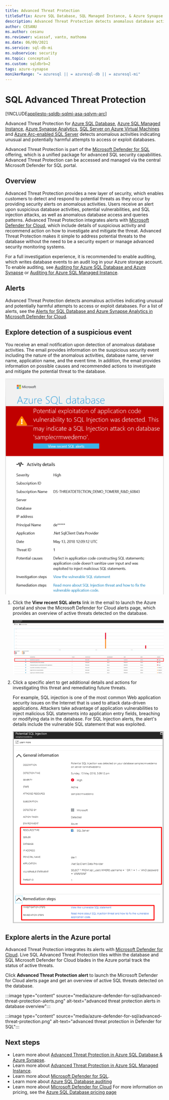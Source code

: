 ```yaml
---
title: Advanced Threat Protection
titleSuffix: Azure SQL Database, SQL Managed Instance, & Azure Synapse Analytics
description: Advanced Threat Protection detects anomalous database activities indicating potential security threats in Azure SQL Database, Azure SQL Managed Instance, and Azure Synapse Analytics.
author: CESANU
ms.author: cesanu
ms.reviewer: wiassaf, vanto, mathoma
ms.date: 06/09/2021
ms.service: sql-db-mi
ms.subservice: security
ms.topic: conceptual
ms.custom: sqldbrb=2
tags: azure-synapse
monikerRange: "= azuresql || = azuresql-db || = azuresql-mi"
---
```


# SQL Advanced Threat Protection
[!INCLUDE[appliesto-sqldb-sqlmi-asa-sqlvm-arc](../includes/appliesto-sqldb-sqlmi-asa-sqlvm-arc.md)]

Advanced Threat Protection for [Azure SQL Database](sql-database-paas-overview.md), [Azure SQL Managed Instance](../managed-instance/sql-managed-instance-paas-overview.md), [Azure Synapse Analytics](/azure/synapse-analytics/sql-data-warehouse/sql-data-warehouse-overview-what-is), [SQL Server on Azure Virtual Machines](../virtual-machines/windows/sql-server-on-azure-vm-iaas-what-is-overview.md) and [Azure Arc-enabled SQL Server](/sql/sql-server/azure-arc/overview) detects anomalous activities indicating unusual and potentially harmful attempts to access or exploit databases.

Advanced Threat Protection is part of the [Microsoft Defender for SQL](/azure/security-center/defender-for-sql-introduction) offering, which is a unified package for advanced SQL security capabilities. Advanced Threat Protection can be accessed and managed via the central Microsoft Defender for SQL portal.

## Overview

Advanced Threat Protection provides a new layer of security, which enables customers to detect and respond to potential threats as they occur by providing security alerts on anomalous activities. Users receive an alert upon suspicious database activities, potential vulnerabilities, and SQL injection attacks, as well as anomalous database access and queries patterns. Advanced Threat Protection integrates alerts with [Microsoft Defender for Cloud](https://azure.microsoft.com/services/security-center/), which include details of suspicious activity and recommend action on how to investigate and mitigate the threat. Advanced Threat Protection makes it simple to address potential threats to the database without the need to be a security expert or manage advanced security monitoring systems.

For a full investigation experience, it is recommended to enable auditing, which writes database events to an audit log in your Azure storage account.  To enable auditing, see [Auditing for Azure SQL Database and Azure Synapse](./auditing-overview.md) or [Auditing for Azure SQL Managed Instance](../managed-instance/auditing-configure.md).

## Alerts

Advanced Threat Protection detects anomalous activities indicating unusual and potentially harmful attempts to access or exploit databases. For a list of alerts, see the [Alerts for SQL Database and Azure Synapse Analytics in Microsoft Defender for Cloud](/azure/security-center/alerts-reference#alerts-sql-db-and-warehouse).

## Explore detection of a suspicious event

You receive an email notification upon detection of anomalous database activities. The email provides information on the suspicious security event including the nature of the anomalous activities, database name, server name, application name, and the event time. In addition, the email provides information on possible causes and recommended actions to investigate and mitigate the potential threat to the database.

![Anomalous activity report](./media/threat-detection-overview/anomalous_activity_report.png)

1. Click the **View recent SQL alerts** link in the email to launch the Azure portal and show the Microsoft Defender for Cloud alerts page, which provides an overview of active threats detected on the database.

   ![Activity threats](./media/threat-detection-overview/active_threats.png)

1. Click a specific alert to get additional details and actions for investigating this threat and remediating future threats.

   For example, SQL injection is one of the most common Web application security issues on the Internet that is used to attack data-driven applications. Attackers take advantage of application vulnerabilities to inject malicious SQL statements into application entry fields, breaching or modifying data in the database. For SQL Injection alerts, the alert's details include the vulnerable SQL statement that was exploited.

   ![Specific alert](./media/threat-detection-overview/specific_alert.png)

## Explore alerts in the Azure portal

Advanced Threat Protection integrates its alerts with [Microsoft Defender for Cloud](https://azure.microsoft.com/services/security-center/). Live SQL Advanced Threat Protection tiles within the database and SQL Microsoft Defender for Cloud blades in the Azure portal track the status of active threats.

Click **Advanced Threat Protection alert** to launch the Microsoft Defender for Cloud alerts page and get an overview of active SQL threats detected on the database.

:::image type="content" source="media/azure-defender-for-sql/advanced-threat-protection-alerts.png" alt-text="advanced threat protection alerts in database overview":::

:::image type="content" source="media/azure-defender-for-sql/advanced-threat-protection.png" alt-text="advanced threat protection in Defender for SQL":::

## Next steps

- Learn more about [Advanced Threat Protection in Azure SQL Database & Azure Synapse](threat-detection-configure.md).
- Learn more about [Advanced Threat Protection in Azure SQL Managed Instance](../managed-instance/threat-detection-configure.md).
- Learn more about [Microsoft Defender for SQL](azure-defender-for-sql.md).
- Learn more about [Azure SQL Database auditing](auditing-overview.md)
- Learn more about [Microsoft Defender for Cloud](/azure/security-center/security-center-introduction)
 For more information on pricing, see the [Azure SQL Database pricing page](https://azure.microsoft.com/pricing/details/sql-database/)
